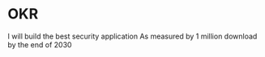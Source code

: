 # OKR

I will build the best security application
As measured by 1 million download by the end of 2030
